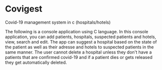 # Covigest
Covid-19 management system in c (hospitals/hotels)

The following is a console application using C language. In this console application, you can add patients, hospitals, suspected patients and hotels, view, search and edit. 
The app can suggest a hospital based on the state of the patient as well as their adresse and hotels to suspected patients in the same manner. The user cannot delete a hospital unless they don't have a patients that are confirmed covid-19 and if a patient dies or gets released they get automatically deleted.
